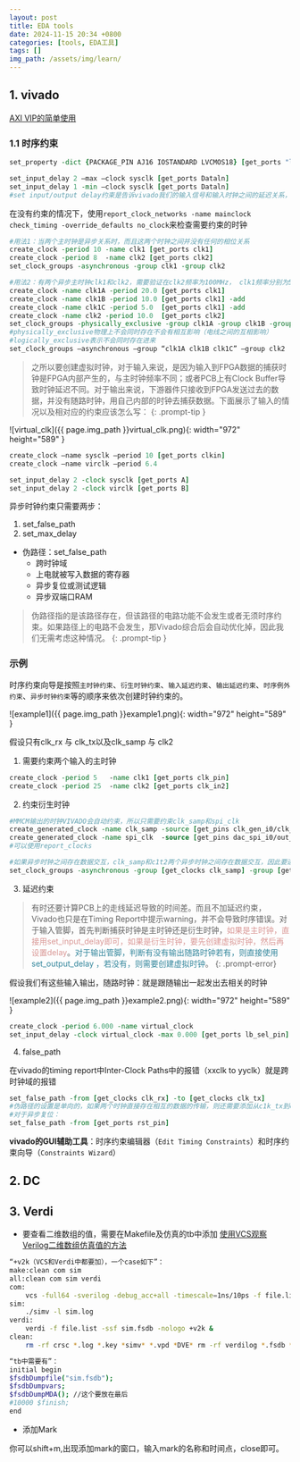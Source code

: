 ```yaml
---
layout: post
title: EDA tools
date: 2024-11-15 20:34 +0800
categories: [tools, EDA工具]
tags: []
img_path: /assets/img/learn/
---
```


## 1. vivado
[AXI VIP的简单使用](https://icode.best/i/36088746158033)

### 1.1 时序约束

```tcl
set_property -dict {PACKAGE_PIN AJ16 IOSTANDARD LVCMOS18} [get_ports "led[0]" #管脚约束

set_input_delay 2 –max –clock sysclk [get_ports Dataln] 
set_input_delay 1 -min –clock sysclk [get_ports Dataln]
#set input/output delay约束是告诉vivado我们的输入信号和输入时钟之间的延迟关系，跟下面要讲的时钟周期约束是一个原理，让vivado在这个前提下去Place and Route。并不是调节输入信号的延迟
```

在没有约束的情况下，使用`report_clock_networks -name mainclock` `check_timing -override_defaults no_clock`来检查需要约束的时钟

```tcl
#用法1：当两个主时钟是异步关系时，而且这两个时钟之间并没有任何的相位关系
create_clock -period 10 -name clk1 [get_ports clk1]
create_clock -period 8  -name clk2 [get_ports clk2]
set_clock_groups -asynchronous -group clk1 -group clk2

#用法2：有两个异步主时钟clk1和clk2，需要验证在clk2频率为100MHz， clk1频率分别为50MHz， 100MHz和200MHz下的时序收敛情况
create_clock -name clk1A -period 20.0 [get_ports clk1] 
create_clock -name clk1B -period 10.0 [get_ports clk1] -add 
create_clock -name clk1C -period 5.0  [get_ports clk1] -add 
create_clock -name clk2 -period 10.0  [get_ports clk2]
set_clock_groups -physically_exclusive -group clk1A -group clk1B -group clk1C 
#physically_exclusive物理上不会同时存在不会有相互影响（电线之间的互相影响）
#logically_exclusive表示不会同时存在进来
set_clock_groups —asynchronous —group “clk1A clk1B clk1C” —group clk2
```

> 之所以要创建虚拟时钟，对于输入来说，是因为输入到FPGA数据的捕获时钟是FPGA内部产生的，与主时钟频率不同；或者PCB上有Clock Buffer导致时钟延迟不同。对于输出来说，下游器件只接收到FPGA发送过去的数据，并没有随路时钟，用自己内部的时钟去捕获数据。下面展示了输入的情况以及相对应的约束应该怎么写：
{: .prompt-tip }

![virtual_clk]({{ page.img_path }}virtual_clk.png){: width="972" height="589" }

```tcl
create_clock —name sysclk —period 10 [get_ports clkin]
create_clock —name virclk —period 6.4

set_input_delay 2 -clock sysclk [get_ports A] 
set_input_delay 2 -clock virclk [get_ports B]
```

异步时钟约束只需要两步：
1. set_false_path
2. set_max_delay

- 伪路径：set_false_path
	- 跨时钟域
	- 上电就被写入数据的寄存器
	- 异步复位或测试逻辑
	- 异步双端口RAM

>伪路径指的是该路径存在，但该路径的电路功能不会发生或者无须时序约束。如果路径上的电路不会发生，那Vivado综合后会自动优化掉，因此我们无需考虑这种情况。
{: .prompt-tip }

### 示例
时序约束向导是按照`主时钟约束`、`衍生时钟约束`、`输入延迟约束`、`输出延迟约束`、`时序例外约束`、`异步时钟约束`等的顺序来依次创建时钟约束的。

![example1]({{ page.img_path }}example1.png){: width="972" height="589" }

假设只有clk_rx 与 clk_tx以及clk_samp 与 clk2

1. 需要约束两个输入的主时钟

```tcl
create_clock -period 5   -name clk1 [get_ports clk_pin]
create_clock -period 25  -name clk2 [get_ports clk_in2]
```

2. 约束衍生时钟

```tcl
#MMCM输出的时钟VIVADO会自动约束，所以只需要约束clk_samp和spi_clk
create_generated_clock -name clk_samp -source [get_pins clk_gen_i0/clk_core_i0/clk_tx] -divide_by 32 [get_pins clk_gen_i0/BUFHCE_clk_samp_i0/O]
create_generated_clock -name spi_clk  -source [get_pins dac_spi_i0/out_ddr_flop_spi_clk_i0/ODDR_inst/C] -devide_by 1 -invert [get_ports spi_clk_pin]
#可以使用report_clocks

#如果异步时钟之间存在数据交互，clk_samp和c1t2两个异步时钟之间存在数据交互，因此要进行约
set_clock_groups -asynchronous -group [get_clocks clk_samp] -group [get_clocks clk2]
```

3. 延迟约束
> 有时还要计算PCB上的走线延迟导致的时间差。而且不加延迟约束， Vivado也只是在Timing Report中提示warning，并不会导致时序错误。对于输入管脚，首先判断捕获时钟是主时钟还是衍生时钟，<font color="#d99694">如果是主时钟，直接用set_input_delay即可，如果是衍生时钟，要先创建虚拟时钟，然后再设置delay</font>。<font color="#31859b">对于输出管脚，判断有没有输出随路时钟若有，则直接使用set_output_delay ，若没有，则需要创建虚拟时钟</font>。
{: .prompt-error}

假设我们有这些输入输出，随路时钟：就是跟随输出一起发出去相关的时钟

![example2]({{ page.img_path }}example2.png){: width="972" height="589" }

```tcl
create_clock -period 6.000 -name virtual_clock
set_input_delay -clock virtual_clock -max 0.000 [get_ports lb_sel_pin]
```

4. false_path

在vivado的timing report中Inter-Clock Paths中的报错（xxclk to yyclk）就是跨时钟域的报错

```tcl
set_false_path -from [get_clocks clk_rx] -to [get_clocks clk_tx]
#伪路径的设置是单向的，如果两个时钟直接存在相互的数据的传输，则还需要添加从c1k_tx到clk_rx的路径
#对于异步复位：
set_false_path -from [get_ports rst_pin]
```


**vivado的GUI辅助工具**：时序约束编辑器（`Edit Timing Constraints`）和时序约束向导（`Constraints Wizard`）





## 2. DC











## 3. Verdi

- 要查看二维数组的值，需要在Makefile及仿真的tb中添加
[使用VCS观察Verilog二维数组仿真值的方法](https://zhuanlan.zhihu.com/p/119326286)

```sh
“+v2k（VCS和Verdi中都要加），一个case如下”：
make:clean com sim 
all:clean com sim verdi 
com: 
	vcs -full64 -sverilog -debug_acc+all -timescale=1ns/10ps -f file.list -l coml.log -fsdb +define+FSDB +vc +v2k 
sim: 
	./simv -l sim.log 
verdi: 
	verdi -f file.list -ssf sim.fsdb -nologo +v2k & 
clean: 
	rm -rf crsc *.log *.key *simv* *.vpd *DVE* rm -rf verdilog *.fsdb *.conf

“tb中需要有”： 
initial begin 
$fsdbDumpfile("sim.fsdb"); 
$fsdbDumpvars; 
$fsdbDumpMDA(); //这个要放在最后 
#10000 $finish; 
end
```

- 添加Mark  

你可以shift+m,出现添加mark的窗口，输入mark的名称和时间点，close即可。